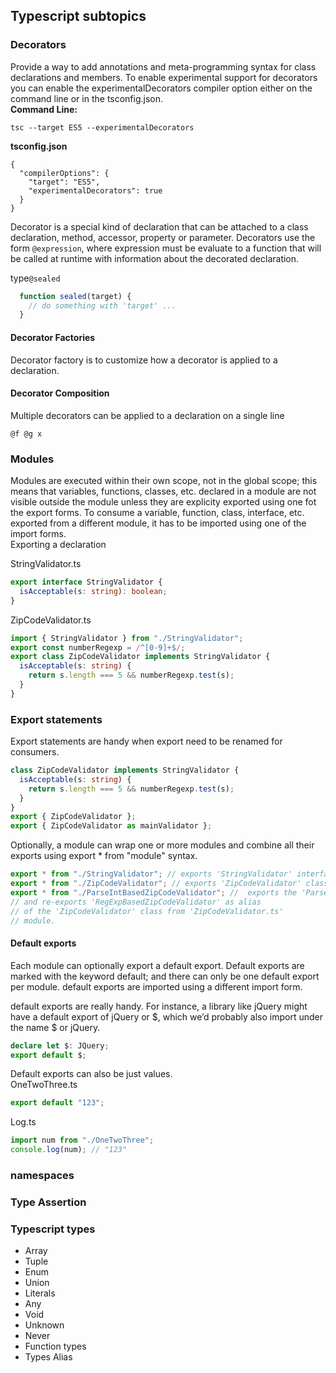 ## Typescript subtopics

### Decorators
Provide a way to add annotations and meta-programming syntax for class declarations and members. To enable experimental support for decorators you can enable the experimentalDecorators compiler option either on the command line or in the <cod>tsconfig.json</code>. <br>
<b>Command Line:</b>
```
tsc --target ES5 --experimentalDecorators
```
<b>tsconfig.json</b>
```
{
  "compilerOptions": {
    "target": "ES5",
    "experimentalDecorators": true
  }
}
```
Decorator is a special kind of declaration that can be attached to a class declaration, method, accessor, property or parameter. Decorators use the form <code>@expression</code>, where expression must be evaluate to a function that will be called at runtime with information about the decorated declaration. 

type<code>@sealed</code>

```typescript
  function sealed(target) {
    // do something with 'target' ...
  }
```

#### Decorator Factories
Decorator factory is to customize how a decorator is applied to a declaration. 

#### Decorator Composition
Multiple decorators can be applied to a declaration on a single line
```
@f @g x
```

### Modules
Modules are executed within their own scope, not in the global scope; this means that variables, functions, classes, etc. declared in a module are not visible outside the module unless they are explicity exported using one fot the export forms. To consume a variable, function, class, interface, etc. exported from a different module, it has to be imported using one of the import forms.<br>
Exporting a declaration

StringValidator.ts
```typescript
export interface StringValidator {
  isAcceptable(s: string): boolean;
}
```

ZipCodeValidator.ts
```typescript
import { StringValidator } from "./StringValidator";
export const numberRegexp = /^[0-9]+$/;
export class ZipCodeValidator implements StringValidator {
  isAcceptable(s: string) {
    return s.length === 5 && numberRegexp.test(s);
  }
}
```

### Export statements
Export statements are handy when export need to be renamed for consumers.
```typescript
class ZipCodeValidator implements StringValidator {
  isAcceptable(s: string) {
    return s.length === 5 && numberRegexp.test(s);
  }
}
export { ZipCodeValidator };
export { ZipCodeValidator as mainValidator };
```

Optionally, a module can wrap one or more modules and combine all their exports using export * from "module" syntax.
```typescript
export * from "./StringValidator"; // exports 'StringValidator' interface
export * from "./ZipCodeValidator"; // exports 'ZipCodeValidator' class and 'numberRegexp' constant value
export * from "./ParseIntBasedZipCodeValidator"; //  exports the 'ParseIntBasedZipCodeValidator' class
// and re-exports 'RegExpBasedZipCodeValidator' as alias
// of the 'ZipCodeValidator' class from 'ZipCodeValidator.ts'
// module.
```
#### Default exports

Each module can optionally export a default export. Default exports are marked with the keyword default; and there can only be one default export per module. default exports are imported using a different import form.

default exports are really handy. For instance, a library like jQuery might have a default export of jQuery or $, which we’d probably also import under the name $ or jQuery.

```typescript
declare let $: JQuery;
export default $;
```

Default exports can also be just values. <br>
OneTwoThree.ts
```typescript
export default "123";
```
Log.ts
```typescript
import num from "./OneTwoThree";
console.log(num); // "123"
```

### namespaces

### Type Assertion

### Typescript types

* Array
* Tuple
* Enum
* Union
* Literals
* Any
* Void
* Unknown 
* Never
* Function types
* Types Alias

